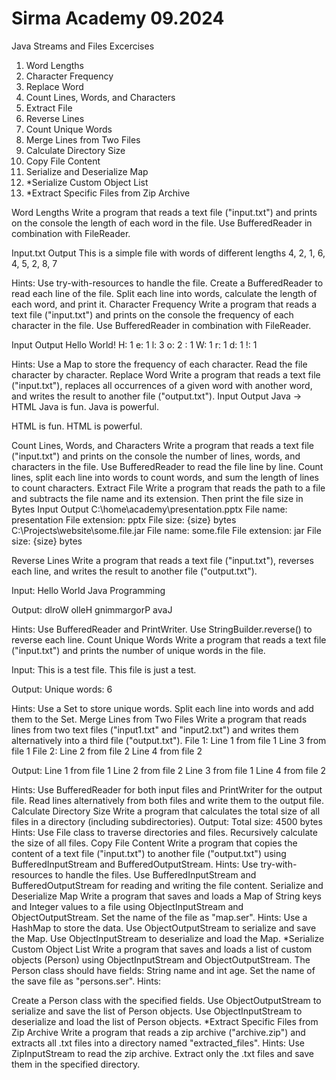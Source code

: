 # Sirma Academy 09.2024 

Java Streams and Files Excercises

1.	Word Lengths	
2.	Character Frequency	
3.	Replace Word	
4.	Count Lines, Words, and Characters	
5.	Extract File	
6.	Reverse Lines	
7.	Count Unique Words	
8.	Merge Lines from Two Files	
9.	Calculate Directory Size	
10.	Copy File Content	
11.	Serialize and Deserialize Map	
12.	*Serialize Custom Object List	
13.	*Extract Specific Files from Zip Archive	

Word Lengths
Write a program that reads a text file ("input.txt") and prints on the console the length of each word in the file. Use BufferedReader in combination with FileReader.

Input.txt
Output
This is a simple file with words of different lengths
4, 2, 1, 6, 4, 5, 2, 8, 7

Hints:
Use try-with-resources to handle the file.
Create a BufferedReader to read each line of the file.
Split each line into words, calculate the length of each word, and print it.
Character Frequency
Write a program that reads a text file ("input.txt") and prints on the console the frequency of each character in the file. Use BufferedReader in combination with FileReader.

Input
Output
Hello World!
H: 1
e: 1
l: 3
o: 2
 : 1
W: 1
r: 1
d: 1
!: 1

Hints:
Use a Map to store the frequency of each character.
Read the file character by character.
Replace Word
Write a program that reads a text file ("input.txt"), replaces all occurrences of a given word with another word, and writes the result to another file ("output.txt").
Input
Output
Java -> HTML
Java is fun. Java is powerful.


HTML is fun. HTML is powerful.

Count Lines, Words, and Characters
Write a program that reads a text file ("input.txt") and prints on the console the number of lines, words, and characters in the file.
Use BufferedReader to read the file line by line.
Count lines, split each line into words to count words, and sum the length of lines to count characters.
Extract File
Write a program that reads the path to a file and subtracts the file name and its extension.
Then print the file size in Bytes
Input
Output
C:\home\academy\presentation.pptx
File name: presentation
File extension: pptx
File size: {size} bytes
C:\Projects\website\some.file.jar
File name: some.file
File extension: jar
File size: {size} bytes

Reverse Lines
Write a program that reads a text file ("input.txt"), reverses each line, and writes the result to another file ("output.txt").

Input:
Hello World
Java Programming

Output:
dlroW olleH
gnimmargorP avaJ

Hints:
Use BufferedReader and PrintWriter.
Use StringBuilder.reverse() to reverse each line.
Count Unique Words
Write a program that reads a text file ("input.txt") and prints the number of unique words in the file.

Input:
This is a test file. This file is just a test.

Output:
Unique words: 6

Hints:
Use a Set to store unique words.
Split each line into words and add them to the Set.
Merge Lines from Two Files
Write a program that reads lines from two text files ("input1.txt" and "input2.txt") and writes them alternatively into a third file ("output.txt").
File 1:
Line 1 from file 1
Line 3 from file 1
File 2:
Line 2 from file 2
Line 4 from file 2

Output:
Line 1 from file 1
Line 2 from file 2
Line 3 from file 1
Line 4 from file 2

Hints:
Use BufferedReader for both input files and PrintWriter for the output file.
Read lines alternatively from both files and write them to the output file.
Calculate Directory Size
Write a program that calculates the total size of all files in a directory (including subdirectories). 
Output:
Total size: 4500 bytes
Hints:
Use File class to traverse directories and files.
Recursively calculate the size of all files.
Copy File Content
Write a program that copies the content of a text file ("input.txt") to another file ("output.txt") using BufferedInputStream and BufferedOutputStream.
Hints:
Use try-with-resources to handle the files.
Use BufferedInputStream and BufferedOutputStream for reading and writing the file content.
Serialize and Deserialize Map
Write a program that saves and loads a Map of String keys and Integer values to a file using ObjectInputStream and ObjectOutputStream. Set the name of the file as "map.ser".
Hints:
Use a HashMap to store the data.
Use ObjectOutputStream to serialize and save the Map.
Use ObjectInputStream to deserialize and load the Map.
*Serialize Custom Object List
Write a program that saves and loads a list of custom objects (Person) using ObjectInputStream and ObjectOutputStream. The Person class should have fields: String name and int age. Set the name of the save file as "persons.ser".
Hints:

Create a Person class with the specified fields.
Use ObjectOutputStream to serialize and save the list of Person objects.
Use ObjectInputStream to deserialize and load the list of Person objects.
*Extract Specific Files from Zip Archive
Write a program that reads a zip archive ("archive.zip") and extracts all .txt files into a directory named "extracted_files".
Hints:
Use ZipInputStream to read the zip archive.
Extract only the .txt files and save them in the specified directory.

